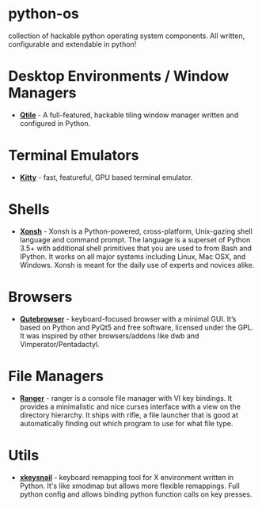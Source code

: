 # python-os
collection of hackable python operating system components. All written, configurable and extendable in python!

# Desktop Environments / Window Managers

* [__Qtile__](http://www.qtile.org/) - A full-featured, hackable tiling window manager written and configured in Python. 

# Terminal Emulators

* [__Kitty__](https://sw.kovidgoyal.net/kitty/) - fast, featureful, GPU based terminal emulator.

# Shells

* [__Xonsh__](https://xon.sh/) - Xonsh is a Python-powered, cross-platform, Unix-gazing shell language and command prompt. The language is a superset of Python 3.5+ with additional shell primitives that you are used to from Bash and IPython. It works on all major systems including Linux, Mac OSX, and Windows. Xonsh is meant for the daily use of experts and novices alike.

# Browsers

* [__Qutebrowser__](https://qutebrowser.org/) - keyboard-focused browser with a minimal GUI. It’s based on Python and PyQt5 and free software, licensed under the GPL. It was inspired by other browsers/addons like dwb and Vimperator/Pentadactyl.

# File Managers  

* [__Ranger__](https://github.com/ranger/ranger) - ranger is a console file manager with VI key bindings. It provides a minimalistic and nice curses interface with a view on the directory hierarchy. It ships with rifle, a file launcher that is good at automatically finding out which program to use for what file type.

# Utils

* [__xkeysnail__](https://github.com/mooz/xkeysnail) - keyboard remapping tool for X environment written in Python. It's like xmodmap but allows more flexible remappings. Full python config and allows binding python function calls on key presses.

